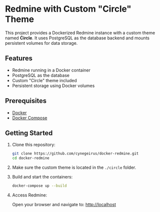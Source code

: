 # Redmine with Custom "Circle" Theme

This project provides a Dockerized Redmine instance with a custom theme named **Circle**. It uses PostgreSQL as the database backend and mounts persistent volumes for data storage.

## Features

- Redmine running in a Docker container
- PostgreSQL as the database
- Custom "Circle" theme included
- Persistent storage using Docker volumes

## Prerequisites

- [Docker](https://www.docker.com/)
- [Docker Compose](https://docs.docker.com/compose/)

## Getting Started

1. Clone this repository:

   ```bash
   git clone https://github.com/cynegeirus/docker-redmine.git
   cd docker-redmine
   ````

2. Make sure the custom theme is located in the `./circle` folder.

3. Build and start the containers:

   ```bash
   docker-compose up --build
   ```

4. Access Redmine:

   Open your browser and navigate to: [http://localhost](http://localhost)

## Default Credentials

Redmine automatically creates an administrator account during the installation process after the first run. The default username is "admin:admin".

---

## License

This project is licensed under the [MIT License](LICENSE). See the license file for details.

---

## Issues, Feature Requests or Support

Please use the Issue > New Issue button to submit issues, feature requests or support issues directly to me. You can also send an e-mail to akin.bicer@outlook.com.tr.
